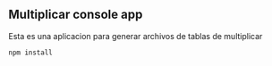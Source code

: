 ## Multiplicar console app

Esta es una aplicacion para generar archivos de tablas
de multiplicar

```
npm install
```